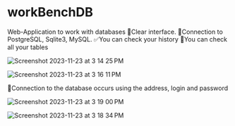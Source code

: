 # workBenchDB
Web-Application to work with databases
🔨Clear interface.
💎Connection to PostgreSQL, Sqlite3, MySQL.
✅You can check your history
🎯You can check all your tables


![Screenshot 2023-11-23 at 3 14 25 PM](https://github.com/ekovv/workBenchDB/assets/88485625/3cafbd5c-bb52-426a-b866-8fc2c5df19de)

![Screenshot 2023-11-23 at 3 16 11 PM](https://github.com/ekovv/workBenchDB/assets/88485625/bdb968ca-b00a-4251-9d58-eaf71c4d2059)

🧩Connection to the database occurs using the address, login and password

![Screenshot 2023-11-23 at 3 19 00 PM](https://github.com/ekovv/workBenchDB/assets/88485625/5f7e15e9-04c4-4fc4-b860-c9f7b9b6b696)


![Screenshot 2023-11-23 at 3 18 34 PM](https://github.com/ekovv/workBenchDB/assets/88485625/eb0e7253-4318-4ccc-8883-7d964ffffddc)

